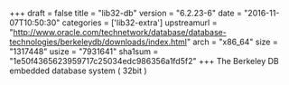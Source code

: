 +++
draft = false
title = "lib32-db"
version = "6.2.23-6"
date = "2016-11-07T10:50:30"
categories = ['lib32-extra']
upstreamurl = "http://www.oracle.com/technetwork/database/database-technologies/berkeleydb/downloads/index.html"
arch = "x86_64"
size = "1317448"
usize = "7931641"
sha1sum = "1e50f4365623959717c25034edc986356a1fd5f2"
+++
The Berkeley DB embedded database system ( 32bit )